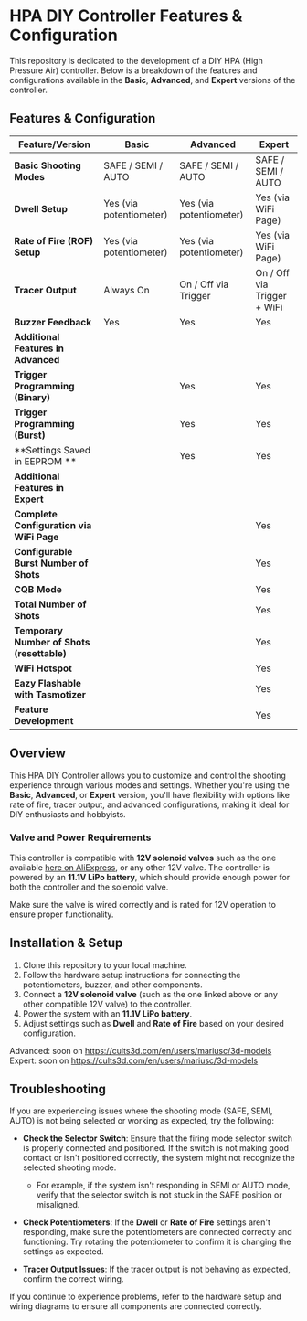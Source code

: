 # HPA DIY Controller Features & Configuration

This repository is dedicated to the development of a DIY HPA (High Pressure Air) controller. Below is a breakdown of the features and configurations available in the **Basic**, **Advanced**, and **Expert** versions of the controller.

## Features & Configuration

| **Feature/Version**                                   | **Basic**                           | **Advanced**                       | **Expert**                         |
|-------------------------------------------------------|-------------------------------------|------------------------------------|------------------------------------|
| **Basic Shooting Modes**                              | SAFE / SEMI / AUTO                  | SAFE / SEMI / AUTO                 | SAFE / SEMI / AUTO                 |
| **Dwell Setup**                                       | Yes (via potentiometer)             | Yes (via potentiometer)            | Yes (via WiFi Page)                |
| **Rate of Fire (ROF) Setup**                          | Yes (via potentiometer)             | Yes (via potentiometer)            | Yes (via WiFi Page)                |
| **Tracer Output**                                     | Always On                           | On / Off via Trigger               | On / Off via Trigger + WiFi       |
| **Buzzer Feedback**                                   | Yes                                 | Yes                                | Yes                                |
| **Additional Features in Advanced**                   |                                     |                                    |                                    |
| **Trigger Programming (Binary)**                      |                                     | Yes                                | Yes                                |
| **Trigger Programming (Burst)**                       |                                     | Yes                                | Yes                                |
| **Settings Saved in EEPROM **                         |                                     | Yes                                | Yes                                |
| **Additional Features in Expert**                     |                                     |                                    |                                    |
| **Complete Configuration via WiFi Page**              |                                     |                                    | Yes                                |
| **Configurable Burst Number of Shots**                |                                     |                                    | Yes                                |
| **CQB Mode**                                          |                                     |                                    | Yes                                |
| **Total Number of Shots**                             |                                     |                                    | Yes                                |
| **Temporary Number of Shots (resettable)**            |                                     |                                    | Yes                                |
| **WiFi Hotspot**                                      |                                     |                                    | Yes                                |
| **Eazy Flashable with Tasmotizer**                    |                                     |                                    | Yes                                |
| **Feature Development**                               |                                     |                                    | Yes                                |

## Overview

This HPA DIY Controller allows you to customize and control the shooting experience through various modes and settings. Whether you're using the **Basic**, **Advanced**, or **Expert** version, you'll have flexibility with options like rate of fire, tracer output, and advanced configurations, making it ideal for DIY enthusiasts and hobbyists.

### Valve and Power Requirements

This controller is compatible with **12V solenoid valves** such as the one available [here on AliExpress](https://www.aliexpress.com/item/1005004530677382.html?spm=a2g0o.order_list.order_list_main.5.2af15e5bFuXJDw), or any other 12V valve. The controller is powered by an **11.1V LiPo battery**, which should provide enough power for both the controller and the solenoid valve.

Make sure the valve is wired correctly and is rated for 12V operation to ensure proper functionality.

## Installation & Setup

1. Clone this repository to your local machine.
2. Follow the hardware setup instructions for connecting the potentiometers, buzzer, and other components.
3. Connect a **12V solenoid valve** (such as the one linked above or any other compatible 12V valve) to the controller.
4. Power the system with an **11.1V LiPo battery**.
5. Adjust settings such as **Dwell** and **Rate of Fire** based on your desired configuration.

Advanced: soon on https://cults3d.com/en/users/mariusc/3d-models
Expert: soon on https://cults3d.com/en/users/mariusc/3d-models

## Troubleshooting

If you are experiencing issues where the shooting mode (SAFE, SEMI, AUTO) is not being selected or working as expected, try the following:

- **Check the Selector Switch**: Ensure that the firing mode selector switch is properly connected and positioned. If the switch is not making good contact or isn't positioned correctly, the system might not recognize the selected shooting mode. 
  - For example, if the system isn't responding in SEMI or AUTO mode, verify that the selector switch is not stuck in the SAFE position or misaligned.

- **Check Potentiometers**: If the **Dwell** or **Rate of Fire** settings aren't responding, make sure the potentiometers are connected correctly and functioning. Try rotating the potentiometer to confirm it is changing the settings as expected.

- **Tracer Output Issues**: If the tracer output is not behaving as expected, confirm the correct wiring.

If you continue to experience problems, refer to the hardware setup and wiring diagrams to ensure all components are connected correctly.
